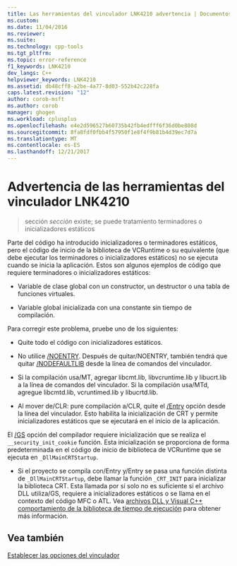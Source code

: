 ```yaml
---
title: Las herramientas del vinculador LNK4210 advertencia | Documentos de Microsoft
ms.custom: 
ms.date: 11/04/2016
ms.reviewer: 
ms.suite: 
ms.technology: cpp-tools
ms.tgt_pltfrm: 
ms.topic: error-reference
f1_keywords: LNK4210
dev_langs: C++
helpviewer_keywords: LNK4210
ms.assetid: db48cff8-a2be-4a77-8d03-552b42c228fa
caps.latest.revision: "12"
author: corob-msft
ms.author: corob
manager: ghogen
ms.workload: cplusplus
ms.openlocfilehash: e4e2d596527b60735b42fb4edfff6f36d0be808d
ms.sourcegitcommit: 8fa8fdf0fbb4f57950f1e8f4f9b81b4d39ec7d7a
ms.translationtype: MT
ms.contentlocale: es-ES
ms.lasthandoff: 12/21/2017
---
```

# <a name="linker-tools-warning-lnk4210"></a>Advertencia de las herramientas del vinculador LNK4210  
  
> sección *sección* existe; se puede tratamiento terminadores o inicializadores estáticos  
  
Parte del código ha introducido inicializadores o terminadores estáticos, pero el código de inicio de la biblioteca de VCRuntime o su equivalente (que debe ejecutar los terminadores o inicializadores estáticos) no se ejecuta cuando se inicia la aplicación. Estos son algunos ejemplos de código que requiere terminadores o inicializadores estáticos:  
  
-   Variable de clase global con un constructor, un destructor o una tabla de funciones virtuales.  
  
-   Variable global inicializada con una constante sin tiempo de compilación.  
  
Para corregir este problema, pruebe uno de los siguientes:  
  
-   Quite todo el código con inicializadores estáticos.  
  
-   No utilice [/NOENTRY](../../build/reference/noentry-no-entry-point.md). Después de quitar/NOENTRY, también tendrá que quitar [/NODEFAULTLIB](../../build/reference/nodefaultlib-ignore-libraries.md) desde la línea de comandos del vinculador.  
  
-   Si la compilación usa/MT, agregar libcmt.lib, libvcruntime.lib y libucrt.lib a la línea de comandos del vinculador. Si la compilación usa/MTd, agregue libcmtd.lib, vcruntimed.lib y libucrtd.lib.  
  
-   Al mover de/CLR: pure compilación a/CLR, quite el [/Entry](../../build/reference/entry-entry-point-symbol.md) opción desde la línea del vinculador. Esto habilita la inicialización de CRT y permite inicializadores estáticos que se ejecutará en el inicio de la aplicación.  
  
 El [/GS](../../build/reference/gs-buffer-security-check.md) opción del compilador requiere inicialización que se realiza el `__security_init_cookie` función. Esta inicialización se proporciona de forma predeterminada en el código de inicio de biblioteca de VCRuntime que se ejecuta en `_DllMainCRTStartup`.  
  
-   Si el proyecto se compila con/Entry y/Entry se pasa una función distinta de `_DllMainCRTStartup`, debe llamar la función `_CRT_INIT` para inicializar la biblioteca CRT. Esta llamada por sí solo no es suficiente si el archivo DLL utiliza/GS, requiere a inicializadores estáticos o se llama en el contexto del código MFC o ATL. Vea [archivos DLL y Visual C++ comportamiento de la biblioteca de tiempo de ejecución](../../build/run-time-library-behavior.md) para obtener más información.  
  
## <a name="see-also"></a>Vea también  
 [Establecer las opciones del vinculador](../../build/reference/setting-linker-options.md)